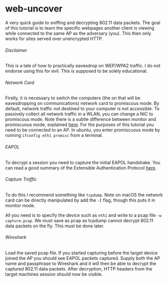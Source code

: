 # web-uncover

A very quick guide to sniffing and decrypting 802.11 data packets. The goal of this tutorial is to learn the specific webpages another client is viewing while connected to the same AP as the adversary (you). This then only works for sites served over unencrypted HTTP.

###### Disclaimer
This is a tale of how to practically eavesdrop on WEP/WPA2 traffic. I do not endorse using this for evil. This is supposed to be solely educational.

###### Network Card

Firstly, it is necessary to switch the computers (the on that will be eavesdropping on communications) network card to promiscous mode. By default, network traffic not destined to your computer is not accessible. To passively collect all network traffic in a WLAN, you can change a NIC to promiscous mode. Note there is a subtle difference between monitor and promiscuous mode, explained [here](https://security.stackexchange.com/questions/36997/what-is-the-difference-between-promiscuous-and-monitor-mode-in-wireless-networks). For the purposes of this tutorial you need to be connected to an AP. In ubuntu, you enter promiscuous mode by running ```ifconfig eth1 promisc``` from a terminal.

###### EAPOL

To decrypt a session you need to capture the initial EAPOL handshake. You can read a good summary of the Extensible Authentication Protocol [here](https://sites.google.com/site/amitsciscozone/home/switching/802-1x).

###### Capture Traffic

To do this I recommend something like ```tcpdump```. Note on macOS the network card can be directly manipulated by add the ```-I``` flag, though this puts it in monitor mode.

All you need is to specify the device such as ```eth1``` and write to a pcap file ```-w capture.pcap```. We must save as pcap as tcpdump cannot decrypt 802.11 data packets on the fly. This must be done later.

###### Wireshark

Load the saved pcap file. If you started capturing before the target device joined the AP you should see EAPOL packets captured. Supply both the AP name and passphrase to Wireshark and it will then be able to decrypt the captured 802.11 data packets. After decryption, HTTP headers from the target machines session should now be visible.


